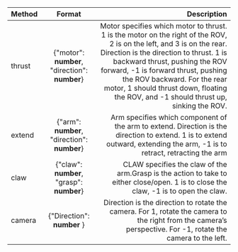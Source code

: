 | Method        | Format             | Description  |
| ------------- |:------------------:| ------------:| 
| thrust        | {"motor": __number__, "direction": __number__} | Motor specifies which motor to thrust.  1 is the motor on the right of the ROV, 2 is on the left, and 3 is on the rear. Direction is the direction to thrust. 1 is backward thrust, pushing the ROV forward, -1 is forward thrust, pushing the ROV backward.  For the rear motor, 1 should thrust down, floating the ROV, and -1 should thrust up, sinking the ROV.        |
| extend        | {"arm": __number__, "direction": __number__}  | Arm specifies which component of the arm to extend. Direction is the direction to extend. 1 is to extend outward, extending the arm, -1 is to retract, retracting the arm |
| claw          | {"claw": __number__, "grasp": __number__}     | CLAW specifies the claw of the arm.Grasp is the action to take to either close/open. 1 is to close the claw, -1 is to open the claw. |
| camera        | {"Direction": __number__ }        | Direction is the direction to rotate the camera.  For 1, rotate the camera to the right from the camera’s perspective.  For -1, rotate the camera to the left. |

